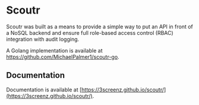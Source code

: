 # Scoutr

Scoutr was built as a means to provide a simple way to put an API in front of a NoSQL backend and ensure full role-based access control (RBAC) integration with audit logging.

A Golang implementation is available at https://github.com/MichaelPalmer1/scoutr-go.

## Documentation

Documentation is available at [https://3screenz.github.io/scoutr/](https://3screenz.github.io/scoutr/).
